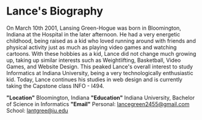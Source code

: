 # Lance's Biography

On March 10th 2001, Lansing Green-Hogue was born in Bloomington, Indiana at the Hospital in the later afternoon. He had a very energetic childhood, being raised as a kid who loved running around with friends and physical activity just as much as playing video games and watching cartoons. With these hobbies as a kid, Lance did not change much growing up, taking up similar interests such as Weightlifting, Basketball, Video Games, and Website Design. This peaked Lance's overall interest to study Informatics at Indiana University, being a very technologically enthusiastic kid. Today, Lance continues his studies in web design and is currently taking the Capstone class INFO - I494. 

**"Location"** Bloomington, Indiana
**"Education"** Indiana University, Bachelor of Science in Informatics
**"Email"** Personal: lancegreen2455@gmail.com School: lantgree@iu.edu

